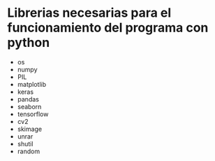 # Librerias necesarias para el funcionamiento del programa con python

- os
- numpy
- PIL 
- matplotlib
- keras
- pandas
- seaborn
- tensorflow
- cv2
- skimage
- unrar
- shutil
- random
